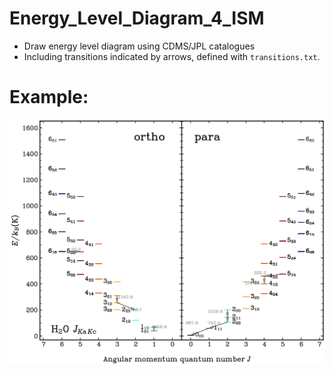 # Energy_Level_Diagram_4_ISM
- Draw energy level diagram using CDMS/JPL catalogues 
- Including transitions indicated by arrows, defined with `transitions.txt`.


# Example:
![An example of the energy diagram of H2O generated by the Python script](./H2O_diag.png)
